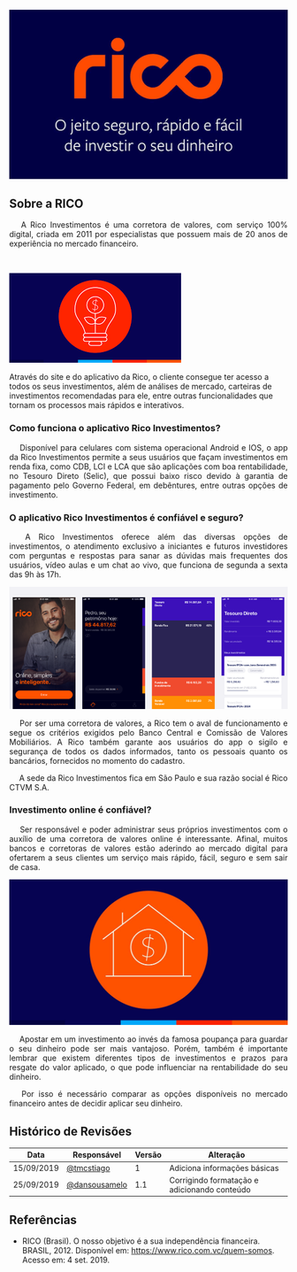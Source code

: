 ![Home](img/rico-com-vc.jpg)

<!-- ## Bem-vindo à Rico -->
## **Sobre a RICO**
<p align="justify">&emsp;
A Rico Investimentos é uma corretora de valores, com serviço 100% digital, criada em 2011 por especialistas que possuem mais de 20 anos de experiência no mercado financeiro.</p>
<p align="justify">&emsp;

![Home](img/RicoImg2.png)

Através do site e do aplicativo da Rico, o cliente consegue ter acesso a todos os seus investimentos, além de análises de mercado, carteiras de investimentos recomendadas para ele, entre outras funcionalidades que tornam os processos mais rápidos e interativos.</p>

### **Como funciona o aplicativo Rico Investimentos?**
<p align="justify">&emsp;
Disponível para celulares com sistema operacional Android e IOS, o app da Rico Investimentos permite a seus usuários que façam investimentos em renda fixa, como CDB, LCI e LCA que são aplicações com boa rentabilidade, no Tesouro Direto (Selic), que possui baixo risco devido à garantia de pagamento pelo Governo Federal, em debêntures, entre outras opções de investimento.</p>

### **O aplicativo Rico Investimentos é confiável e seguro?**
<p align="justify">&emsp;
A Rico Investimentos oferece além das diversas opções de investimentos, o atendimento exclusivo a iniciantes e futuros investidores com perguntas e respostas para sanar as dúvidas mais frequentes dos usuários, vídeo aulas e um chat ao vivo, que funciona de segunda a sexta das 9h às 17h.</p>

![Home](img/RicoImg1.jpg)

<p align="justify">&emsp;
Por ser uma corretora de valores, a Rico tem o aval de funcionamento e segue os critérios exigidos pelo Banco Central e Comissão de Valores Mobiliários. A Rico também garante aos usuários do app o sigilo e segurança de todos os dados informados, tanto os pessoais quanto os bancários, fornecidos no momento do cadastro.</p>
<p align="justify">&emsp;
A sede da Rico Investimentos fica em São Paulo e sua razão social é Rico CTVM S.A.</p>

### **Investimento online é confiável?**
<p align="justify">&emsp;
Ser responsável e poder administrar seus próprios investimentos com o auxílio de uma corretora de valores online é interessante. Afinal, muitos bancos e corretoras de valores estão aderindo ao mercado digital para ofertarem a seus clientes um serviço mais rápido, fácil, seguro e sem sair de casa.</p>

![Home](img/RicoImg3.jpg)

<p align="justify">&emsp;
Apostar em um investimento ao invés da famosa poupança para guardar o seu dinheiro pode ser mais vantajoso. Porém, também é importante lembrar que existem diferentes tipos de investimentos e prazos para resgate do valor aplicado, o que pode influenciar na rentabilidade do seu dinheiro.</p>
<p align="justify">&emsp;
Por isso é necessário comparar as opções disponíveis no mercado financeiro antes de decidir aplicar seu dinheiro.</p>

## **Histórico de Revisões**

Data | Responsável | Versão | Alteração 
---- | ----------- | ------ | ---------
15/09/2019 | [@tmcstiago](https://github.com/tmcstiago) | 1 | Adiciona informações básicas
25/09/2019 | [@dansousamelo](http://github.com/dansousamelo) | 1.1 | Corrigindo formatação e adicionando conteúdo

## **Referências**
* RICO (Brasil). O nosso objetivo é a sua independência financeira. BRASIL, 2012. Disponível em: https://www.rico.com.vc/quem-somos. Acesso em: 4 set. 2019.

